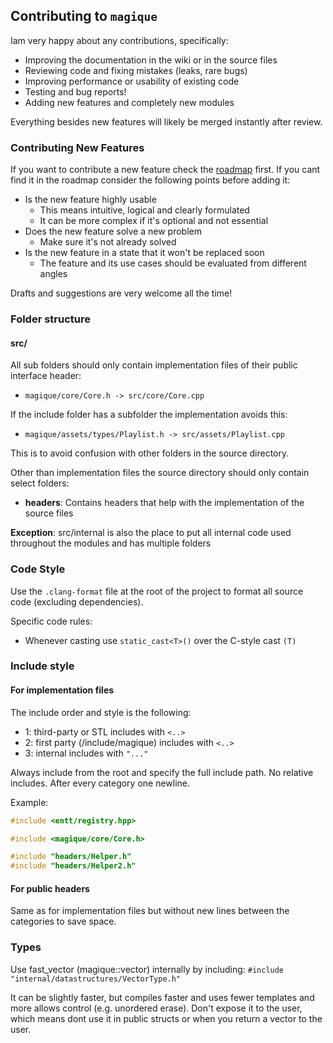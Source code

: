 ## Contributing to `magique`

Iam very happy about any contributions, specifically:

- Improving the documentation in the wiki or in the source files
- Reviewing code and fixing mistakes (leaks, rare bugs)
- Improving performance or usability of existing code
- Testing and bug reports!
- Adding new features and completely new modules

Everything besides new features will likely be merged instantly after review.

### Contributing New Features

If you want to contribute a new feature check the [roadmap](https://github.com/gk646/magique/blob/main/ROADMAP.md) first.
If you cant find it in the roadmap consider the following points before adding it:

- Is the new feature highly usable
    - This means intuitive, logical and clearly formulated
    - It can be more complex if it's optional and not essential
- Does the new feature solve a new problem
    - Make sure it's not already solved
- Is the new feature in a state that it won't be replaced soon
    - The feature and its use cases should be evaluated from different angles

Drafts and suggestions are very welcome all the time!

### Folder structure

#### src/

All sub folders should only contain implementation files of their public interface header:

- `magique/core/Core.h -> src/core/Core.cpp`

If the include folder has a subfolder the implementation avoids this:

- `magique/assets/types/Playlist.h -> src/assets/Playlist.cpp`

This is to avoid confusion with other folders in the source directory.

Other than implementation files the source directory should only contain select folders:

- **headers**: Contains headers that help with the implementation of the source files

**Exception**: src/internal is also the place to put all internal code used throughout the modules and has multiple
folders

### Code Style

Use the `.clang-format` file at the root of the project to format all source code (excluding dependencies).

Specific code rules:

- Whenever casting use `static_cast<T>()` over the C-style cast `(T)`

### Include style

#### For implementation files

The include order and style is the following:

- 1: third-party or STL includes with `<..>`
- 2: first party (/include/magique) includes with `<..>`
- 3: internal includes with `"..."`

Always include from the root and specify the full include path. No relative includes. After every category one newline.

Example:

```cpp
#include <entt/registry.hpp>

#include <magique/core/Core.h>

#include "headers/Helper.h"
#include "headers/Helper2.h"
```

#### For public headers

Same as for implementation files but without new lines between the categories to save space.

### Types

Use fast_vector (magique::vector) internally by including:
`#include "internal/datastructures/VectorType.h"`

It can be slightly faster, but compiles faster and uses fewer templates and more allows control (e.g. unordered erase).
Don't expose it to the user, which means dont use it in public structs or when you return a vector to the user.